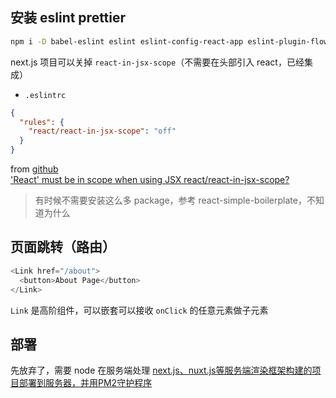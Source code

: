 ## 安装 eslint prettier

```bash
npm i -D babel-eslint eslint eslint-config-react-app eslint-plugin-flowtype eslint-plugin-import eslint-plugin-jsx-a11y eslint-plugin-prettier eslint-plugin-react eslint-plugin-react-hooks prettier
```

next.js 项目可以关掉 `react-in-jsx-scope`（不需要在头部引入 react，已经集成）

- `.eslintrc`

```json
{
  "rules": {
    "react/react-in-jsx-scope": "off"
  }
}
```

from [github](https://github.com/yannickcr/eslint-plugin-react/issues/1451)   
['React' must be in scope when using JSX react/react-in-jsx-scope?](https://stackoverflow.com/questions/42640636/react-must-be-in-scope-when-using-jsx-react-react-in-jsx-scope)   

> 有时候不需要安装这么多 package，参考 react-simple-boilerplate，不知道为什么

## 页面跳转（路由）

```js
<Link href="/about">
  <button>About Page</button>
</Link>
```

`Link` 是高阶组件，可以嵌套可以接收 `onClick` 的任意元素做子元素

## 部署

先放弃了，需要 node 在服务端处理 [next.js、nuxt.js等服务端渲染框架构建的项目部署到服务器，并用PM2守护程序](https://segmentfault.com/a/1190000012774650)
